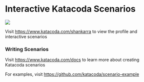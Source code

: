 # Interactive Katacoda Scenarios

[![](http://shields.katacoda.com/katacoda/shankarra/count.svg)](https://www.katacoda.com/shankarra "Get your profile on Katacoda.com")

Visit https://www.katacoda.com/shankarra to view the profile and interactive scenarios

### Writing Scenarios
Visit https://www.katacoda.com/docs to learn more about creating Katacoda scenarios

For examples, visit https://github.com/katacoda/scenario-example
